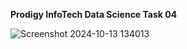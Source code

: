 **Prodigy InfoTech Data Science Task 04**

![Screenshot 2024-10-13 134013](https://github.com/user-attachments/assets/5cb9a861-f2e1-4fb1-a094-07da00198465)
